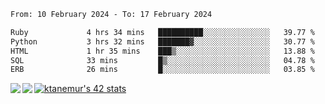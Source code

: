 <!--START_SECTION:waka-->

```txt
From: 10 February 2024 - To: 17 February 2024

Ruby             4 hrs 34 mins   ██████████░░░░░░░░░░░░░░░   39.77 %
Python           3 hrs 32 mins   ███████▓░░░░░░░░░░░░░░░░░   30.77 %
HTML             1 hr 35 mins    ███▒░░░░░░░░░░░░░░░░░░░░░   13.88 %
SQL              33 mins         █▒░░░░░░░░░░░░░░░░░░░░░░░   04.78 %
ERB              26 mins         █░░░░░░░░░░░░░░░░░░░░░░░░   03.85 %
```

<!--END_SECTION:waka-->
<a href="https://github.com/anuraghazra/github-readme-stats">
  <img align="left" src="https://github-readme-stats.vercel.app/api?username=Tanesan&count_private=true&show_icons=true" />
<img align="left" src="https://github-readme-stats.vercel.app/api/top-langs/?username=Tanesan" />
</a>

[![ktanemur's 42 stats](https://badge42.vercel.app/api/v2/cl1wslf6s002109l771rng2w8/stats?cursusId=21&coalitionId=62)](https://github.com/JaeSeoKim/badge42)
